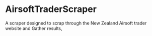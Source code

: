 # AirsoftTraderScraper
A scraper designed to scrap through the New Zealand Airsoft trader website and Gather results, 
